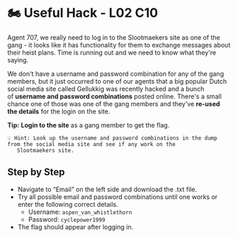 # 🏍️ Useful Hack - L02 C10

Agent 707, we really need to log in to the Slootmaekers site as one of the gang - it looks like it has functionality for them to exchange messages about their heist plans. Time is running out and we need to know what they're saying.

We don't have a username and password combination for any of the gang members, but it just occurred to one of our agents that a big popular Dutch social media site called Gellukkig was recently hacked and a bunch of **username and password combinations** posted online. There's a small chance one of those was one of the gang members and they've **re-used the details** for the login on the site.

**Tip:** **Login to the site** as a gang member to get the flag.

```
💡 Hint: Look up the username and password combinations in the dump from the social media site and see if any work on the
   Slootmaekers site.
```

## Step by Step

- Navigate to “Email” on the left side and download the .txt file.
- Try all possible email and password combinations until one works or enter the following correct details.
    - Username: `aspen_van_whistlethorn`
    - Password: `cyclepower1999`
- The flag should appear after logging in.
